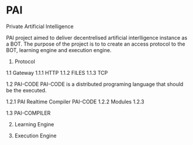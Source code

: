 # PAI
Private Artificial Intelligence

PAI project aimed to deliver decentrelised artificial interlligence instance as a BOT.
The purpose of the project is to to create an access protocol to the BOT, learning engine and execution engine.

1. Protocol


1.1 Gateway
1.1.1 HTTP
1.1.2 FILES
1.1.3 TCP

1.2 PAI-CODE
PAI-CODE is a distributed programing language that should be the executed.

1.2.1 PAI Realtime Compiler
PAI-CODE 
1.2.2 Modules
1.2.3

1.3 PAI-COMPILER


2. Learning Engine

3. Execution Engine

